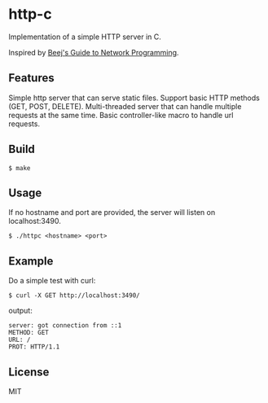 # http-c

Implementation of a simple HTTP server in C.

Inspired by [Beej's Guide to Network Programming](https://beej.us/guide/bgnet/).

## Features

Simple http server that can serve static files. Support basic HTTP methods (GET, POST, DELETE). Multi-threaded server that can handle multiple requests at the same time. Basic controller-like macro to handle url requests.

## Build

```
$ make
```

## Usage

If no hostname and port are provided, the server will listen on localhost:3490.

```
$ ./httpc <hostname> <port>
```

## Example

Do a simple test with curl:

```
$ curl -X GET http://localhost:3490/
```

output:

```
server: got connection from ::1
METHOD: GET
URL: /
PROT: HTTP/1.1
```

## License

MIT
